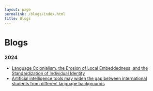 ```yaml
---
layout: page
permalink: /blogs/index.html
title: Blogs
---
```


# Blogs

### 2024
- [Language Colonialism, the Erosion of Local Embeddedness, and the Standardization of Individual Identity](https://www.tanggengyan.com/blogs/20241124)
- [Artificial intelligence tools may widen the gap between international students from different language backgrounds](https://www.tanggengyan.com/blogs/20241123)
